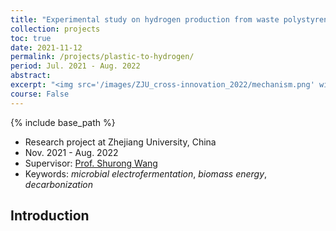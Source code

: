 ```yaml
---
title: "Experimental study on hydrogen production from waste polystyrene plastics by two-step low-temperature thermal conversion"
collection: projects
toc: true
date: 2021-11-12
permalink: /projects/plastic-to-hydrogen/
period: Jul. 2021 - Aug. 2022
abstract:   
excerpt: "<img src='/images/ZJU_cross-innovation_2022/mechanism.png' width='600px'>"
course: False
---
```


{% include base_path %}

* Research project at Zhejiang University, China
* Nov. 2021 - Aug. 2022
* Supervisor: [Prof. Shurong Wang](https://person.zju.edu.cn/en/shurong#0)
* Keywords: *microbial electrofermentation*, *biomass energy*, *decarbonization*

## Introduction
